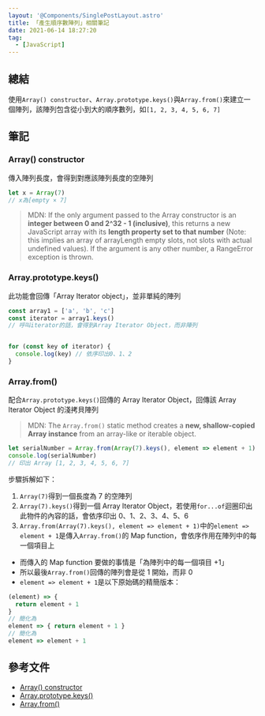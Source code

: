 ```yaml
---
layout: '@Components/SinglePostLayout.astro'
title: 「產生順序數陣列」相關筆記
date: 2021-06-14 18:27:20
tag:
  - [JavaScript]
---
```


## 總結

使用`Array() constructor`、`Array.prototype.keys()`與`Array.from()`來建立一個陣列，該陣列包含從小到大的順序數列，如`[1, 2, 3, 4, 5, 6, 7]`

## 筆記

### Array() constructor

傳入陣列長度，會得到對應該陣列長度的空陣列

```js
let x = Array(7)
// x為[empty × 7]
```

> MDN: If the only argument passed to the Array constructor is an **integer between 0 and 2^32 - 1 (inclusive)**, this returns a new JavaScript array with its **length property set to that number** (Note: this implies an array of arrayLength empty slots, not slots with actual undefined values). If the argument is any other number, a RangeError exception is thrown.

### Array.prototype.keys()

此功能會回傳「Array Iterator object」，並非單純的陣列

```js
const array1 = ['a', 'b', 'c']
const iterator = array1.keys()
// 呼叫iterator的話，會得到Array Iterator Object，而非陣列


for (const key of iterator) {
  console.log(key) // 依序印出0、1、2
}
```

### Array.from()

配合`Array.prototype.keys()`回傳的 Array Iterator Object，回傳該 Array Iterator Object 的淺拷貝陣列

> MDN: The `Array.from()` static method creates a **new, shallow-copied Array instance** from an array-like or iterable object.

```js
let serialNumber = Array.from(Array(7).keys(), element => element + 1)
console.log(serialNumber)
// 印出 Array [1, 2, 3, 4, 5, 6, 7]
```

步驟拆解如下：

1. `Array(7)`得到一個長度為 7 的空陣列
1. `Array(7).keys()`得到一個 Array Iterator Object，若使用`for...of`迴圈印出此物件的內容的話，會依序印出 0、1、2、3、4、5、6
1. `Array.from(Array(7).keys(), element => element + 1)`中的`element => element + 1`是傳入`Array.from()`的 Map function，會依序作用在陣列中的每一個項目上

- 而傳入的 Map function 要做的事情是「為陣列中的每一個項目 +1」
- 所以最後`Array.from()`回傳的陣列會是從 1 開始，而非 0
- `element => element + 1`是以下原始碼的精簡版本：

```js
(element) => {
  return element + 1
}
// 簡化為
element => { return element + 1 }
// 簡化為
element => element + 1
```

## 參考文件

- [Array() constructor](https://developer.mozilla.org/en-US/docs/Web/JavaScript/Reference/Global_Objects/Array/Array)
- [Array.prototype.keys()](https://developer.mozilla.org/en-US/docs/Web/JavaScript/Reference/Global_Objects/Array/keys)
- [Array.from()](https://developer.mozilla.org/en-US/docs/Web/JavaScript/Reference/Global_Objects/Array/from)
